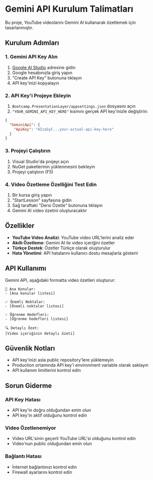 # Gemini API Kurulum Talimatları

Bu proje, YouTube videolarını Gemini AI kullanarak özetlemek için tasarlanmıştır.

## Kurulum Adımları

### 1. Gemini API Key Alın
1. [Google AI Studio](https://makersuite.google.com/app/apikey) adresine gidin
2. Google hesabınızla giriş yapın
3. "Create API Key" butonuna tıklayın
4. API key'inizi kopyalayın

### 2. API Key'i Projeye Ekleyin
1. `Bootcamp.PresentationLayer/appsettings.json` dosyasını açın
2. `"YOUR_GEMINI_API_KEY_HERE"` kısmını gerçek API key'inizle değiştirin:

```json
{
  "GeminiApi": {
    "ApiKey": "AIzaSyC...your-actual-api-key-here"
  }
}
```

### 3. Projeyi Çalıştırın
1. Visual Studio'da projeyi açın
2. NuGet paketlerinin yüklenmesini bekleyin
3. Projeyi çalıştırın (F5)

### 4. Video Özetleme Özelliğini Test Edin
1. Bir kursa giriş yapın
2. "StartLesson" sayfasına gidin
3. Sağ taraftaki "Dersi Özetle" butonuna tıklayın
4. Gemini AI video özetini oluşturacaktır

## Özellikler

- **YouTube Video Analizi**: YouTube video URL'lerini analiz eder
- **Akıllı Özetleme**: Gemini AI ile video içeriğini özetler
- **Türkçe Destek**: Özetler Türkçe olarak oluşturulur
- **Hata Yönetimi**: API hatalarını kullanıcı dostu mesajlarla gösterir

## API Kullanımı

Gemini API, aşağıdaki formatta video özetleri oluşturur:

```
📝 Ana Konular:
- [Ana konular listesi]

✅ Önemli Noktalar:
- [Önemli noktalar listesi]

💡 Öğrenme Hedefleri:
- [Öğrenme hedefleri listesi]

🔍 Detaylı Özet:
[Video içeriğinin detaylı özeti]
```

## Güvenlik Notları

- API key'inizi asla public repository'lere yüklemeyin
- Production ortamında API key'i environment variable olarak saklayın
- API kullanım limitlerini kontrol edin

## Sorun Giderme

### API Key Hatası
- API key'in doğru olduğundan emin olun
- API key'in aktif olduğunu kontrol edin

### Video Özetlenemiyor
- Video URL'sinin geçerli YouTube URL'si olduğunu kontrol edin
- Video'nun public olduğundan emin olun

### Bağlantı Hatası
- İnternet bağlantınızı kontrol edin
- Firewall ayarlarını kontrol edin 